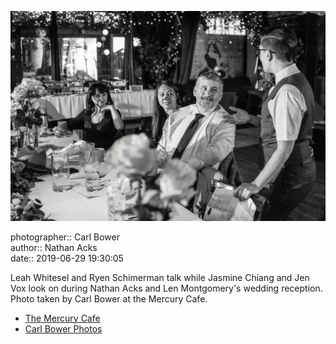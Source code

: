 ![Leah Whitesel and Ryen Schimerman talk](assets/2019-06-29-set-3-the-reception-54.webp)

photographer:: Carl Bower  
author:: Nathan Acks  
date:: 2019-06-29 19:30:05

Leah Whitesel and Ryen Schimerman talk while Jasmine Chiang and Jen Vox look on during Nathan Acks and Len Montgomery's wedding reception. Photo taken by Carl Bower at the Mercury Cafe.

* [The Mercury Cafe](http://mercurycafe.com)
* [Carl Bower Photos](https://carlbowerphotos.com)

